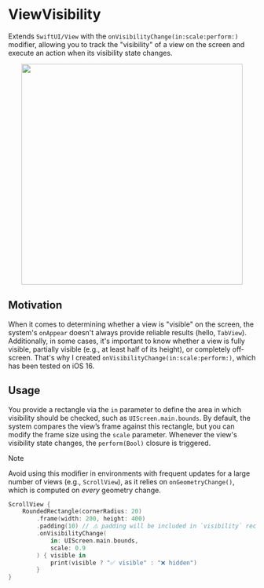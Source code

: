 # ViewVisibility

Extends `SwiftUI/View` with the `onVisibilityChange(in:scale:perform:)` modifier, allowing you to track 
the "visibility" of a view on the screen and execute an action when its visibility state changes.

<p align="center">
<img src="https://github.com/user-attachments/assets/6c70321d-e9eb-4b79-9f4c-8f814eaa9f97" width="450">
</p>

## Motivation
When it comes to determining whether a view is "visible" on the screen, the system's `onAppear` 
doesn't always provide reliable results (hello, `TabView`). Additionally, in some cases, it's 
important to know whether a view is fully visible, partially visible (e.g., at least half of its height), 
or completely off-screen. That's why I created `onVisibilityChange(in:scale:perform:)`, which has been 
tested on iOS 16.

## Usage
You provide a rectangle via the `in` parameter to define the area in which visibility should be checked, 
such as `UIScreen.main.bounds`. By default, the system compares the view’s frame against this rectangle, 
but you can modify the frame size using the `scale` parameter. Whenever the view's visibility state 
changes, the `perform(Bool)` closure is triggered.

> [!NOTE]  
> Avoid using this modifier in environments with frequent updates for a large number of views (e.g., `ScrollView`), 
> as it relies on `onGeometryChange()`, which is computed on *every* geometry change.

```swift
ScrollView {
    RoundedRectangle(cornerRadius: 20)
        .frame(width: 200, height: 400)
        .padding(10) // ⚠️ padding will be included in `visibility` rect
        .onVisibilityChange(
            in: UIScreen.main.bounds,
            scale: 0.9
        ) { visible in
            print(visible ? "✅ visible" : "❌ hidden")
        }
}
```
